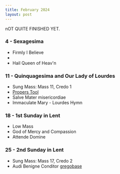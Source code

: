 ```yaml
---
title: February 2024
layout: post
---
```


nOT QUITE FINISHED YET.

### 4 - Sexagesima

* Firmly I Believe
* 
* Hail Queen of Heav'n

### 11 - Quinquagesima and Our Lady of Lourdes

* Sung Mass: Mass 11, Credo 1
* [Propers Tool](https://bbloomf.github.io/jgabc/propers.html#sunday=5a#ordinary=11#credo=344#custom2=3013#communioVerses=1)
* Salve Mater misericordiae
* Immaculate Mary - Lourdes Hymn

### 18 - 1st Sunday in Lent

* Low Mass
* God of Mercy and Compassion
* Attende Domine


### 25 - 2nd Sunday in Lent

* Sung Mass: Mass 17, Credo 2
* Audi Benigne Conditor [gregobase](https://gregobase.selapa.net/chant.php?id=1830)


